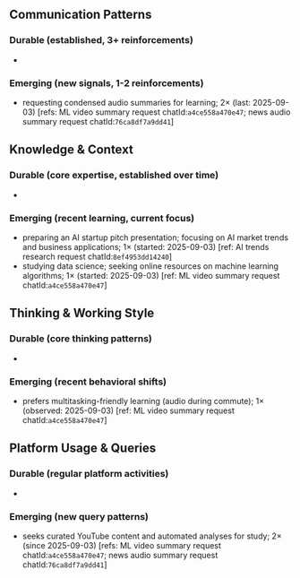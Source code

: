 ## Communication Patterns
### Durable (established, 3+ reinforcements)
- 

### Emerging (new signals, 1-2 reinforcements)
- requesting condensed audio summaries for learning; 2× (last: 2025-09-03) [refs: ML video summary request chatId:`a4ce558a470e47`; news audio summary request chatId:`76ca8df7a9dd41`]

## Knowledge & Context
### Durable (core expertise, established over time)
- 

### Emerging (recent learning, current focus)  
- preparing an AI startup pitch presentation; focusing on AI market trends and business applications; 1× (started: 2025-09-03) [ref: AI trends research request chatId:`8ef4953dd14240`]
- studying data science; seeking online resources on machine learning algorithms; 1× (started: 2025-09-03) [ref: ML video summary request chatId:`a4ce558a470e47`]

## Thinking & Working Style
### Durable (core thinking patterns)
- 

### Emerging (recent behavioral shifts)
- prefers multitasking-friendly learning (audio during commute); 1× (observed: 2025-09-03) [ref: ML video summary request chatId:`a4ce558a470e47`]

## Platform Usage & Queries
### Durable (regular platform activities)
- 

### Emerging (new query patterns)
- seeks curated YouTube content and automated analyses for study; 2× (since 2025-09-03) [refs: ML video summary request chatId:`a4ce558a470e47`; news audio summary request chatId:`76ca8df7a9dd41`]